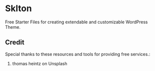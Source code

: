 # Sklton
Free Starter Files for creating extendable and customizable WordPress Theme.

## Credit
Special thanks to these resources and tools for providing free services.:
1. thomas heintz on Unsplash